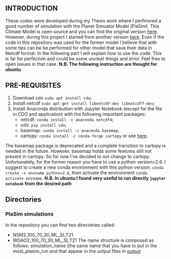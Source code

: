 ## INTRODUCTION ##
These codes were developed during my Thesis work where I perfmored a good number of simulation with the Planet Simuator Model (PlaSim). This Climate Model is open source and you can find the original version [here](https://github.com/HartmutBorth/PlaSim). However, during this project I started from another version [here](https://github.com/jhardenberg/plasim). Even if the code in this repository was used for the former model I believe that with some tips can be be performed for other model that save their data in Netcdf format. In the following part I will explain how to use the code. This is far for perfection and could be some unclear things and error. Feel free to open issues in that case.
**N.B. The following instruction are thought for ubuntu**

## PRE-REQUISITES ##
1. Download cdo `sudo apt install cdo`;
2. Install netcdf `sudo apt-get install libnetcdf-dev libnetcdff-dev`;
3. Install Anaconda distribution with Jupyter Notebook (except for the file in CDO and application) with the following important packages:
   - netcdf:
    `conda install -c anaconda netcdf4`;
    - cdo:
    `pip install cdo`;
    - basemap:
    `conda install -c anaconda basemap`;
    - cartopy:
    `conda install -c conda-forge cartopy` or see [here](https://anaconda.org/conda-forge/cartopy).
    
The basemap package is deprecated and a complete transition to cartopy is needed in the future. However, basemap holds some features still not present in cartopy. So for now I've decided to not change to cartopy. Unfortunately, for the former reason you have to use a python version=2.6. I suggest to create a new conda environment with this python version: `conda create -n envname python=2.6`, then activate the environment `conda activate envname`.
**N.B. In ubuntu I found very useful to run directly `jupyter notebook` from the desired path**

## Directories ##
### PlaSim simulations ##
In the repository you can find two direcotries called:
- NSM2_100_70_30_ML_SI_T21
- WGAO2_100_70_30_ML_SI_T21
The name structure is composed as follows: simulation_name (the same name that you have to put in the most_plasim_run and that appear in the uotput files in [output](NSM2_100_70_30_ML_SI_T21/output/)




